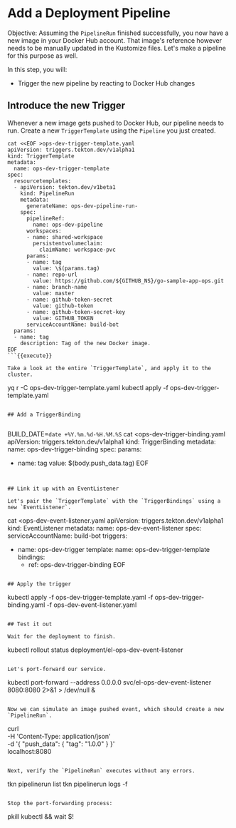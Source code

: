 # Add a Deployment Pipeline

Objective:
Assuming the `PipelineRun` finished successfully, you now have a new image in your Docker Hub account.
That image's reference however needs to be manually updated in the Kustomize files.
Let's make a pipeline for this purpose as well.

In this step, you will:
- Trigger the new pipeline by reacting to Docker Hub changes

## Introduce the new Trigger

Whenever a new image gets pushed to Docker Hub, our pipeline needs to run.
Create a new `TriggerTemplate` using the `Pipeline` you just created.

```
cat <<EOF >ops-dev-trigger-template.yaml
apiVersion: triggers.tekton.dev/v1alpha1
kind: TriggerTemplate
metadata:
  name: ops-dev-trigger-template
spec:
  resourcetemplates:
  - apiVersion: tekton.dev/v1beta1
    kind: PipelineRun
    metadata:
      generateName: ops-dev-pipeline-run-
    spec:
      pipelineRef:
        name: ops-dev-pipeline
      workspaces:
      - name: shared-workspace
        persistentvolumeclaim:
          claimName: workspace-pvc
      params:
      - name: tag
        value: \$(params.tag)
      - name: repo-url
        value: https://github.com/${GITHUB_NS}/go-sample-app-ops.git
      - name: branch-name
        value: master
      - name: github-token-secret
        value: github-token
      - name: github-token-secret-key
        value: GITHUB_TOKEN
      serviceAccountName: build-bot
  params:
  - name: tag
    description: Tag of the new Docker image.
EOF
```{{execute}}

Take a look at the entire `TriggerTemplate`, and apply it to the cluster.

```
yq r -C ops-dev-trigger-template.yaml
kubectl apply -f ops-dev-trigger-template.yaml
```{{execute}}

## Add a TriggerBinding


```
BUILD_DATE=`date +%Y.%m.%d-%H.%M.%S`
cat <<EOF >ops-dev-trigger-binding.yaml
apiVersion: triggers.tekton.dev/v1alpha1
kind: TriggerBinding
metadata:
  name: ops-dev-trigger-binding
spec:
  params:
  - name: tag
    value: \$(body.push_data.tag)
EOF
```{{execute}}


## Link it up with an EventListener

Let's pair the `TriggerTemplate` with the `TriggerBindings` using a new `EventListener`.

```
cat <<EOF >ops-dev-event-listener.yaml
apiVersion: triggers.tekton.dev/v1alpha1
kind: EventListener
metadata:
  name: ops-dev-event-listener
spec:
  serviceAccountName: build-bot
  triggers:
  - name: ops-dev-trigger
    template:
      name: ops-dev-trigger-template
    bindings:
    - ref: ops-dev-trigger-binding
EOF
```{{execute}}

## Apply the trigger

```
kubectl apply -f ops-dev-trigger-template.yaml -f ops-dev-trigger-binding.yaml -f ops-dev-event-listener.yaml
```{{execute}}

## Test it out

Wait for the deployment to finish.

```
kubectl rollout status deployment/el-ops-dev-event-listener
```{{execute}}

Let's port-forward our service.

```
kubectl port-forward --address 0.0.0.0 svc/el-ops-dev-event-listener 8080:8080 2>&1 > /dev/null &
```{{execute}}

Now we can simulate an image pushed event, which should create a new `PipelineRun`.

```
curl \
    -H 'Content-Type: application/json' \
    -d '{
          "push_data": {
            "tag": "1.0.0"
          }
        }' \
localhost:8080
```{{execute}}

Next, verify the `PipelineRun` executes without any errors.

```
tkn pipelinerun list
tkn pipelinerun logs -f
```{{execute}}

Stop the port-forwarding process:
```
pkill kubectl && wait $!
```{{execute}}

